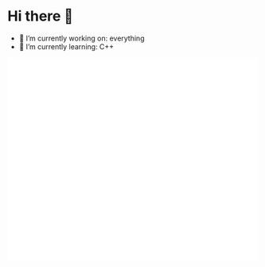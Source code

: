 # Hi there 👋

- 🔭 I’m currently working on: everything
- 🌱 I’m currently learning: C++

![Metrics](/github-metrics.svg)